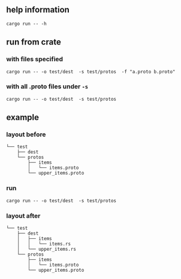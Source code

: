 ## help information

```
cargo run -- -h
```


## run from crate

### with files specified

```
cargo run -- -o test/dest  -s test/protos  -f "a.proto b.proto"
```

### with all .proto files under `-s`

```
cargo run -- -o test/dest  -s test/protos
```


## example

### layout before

```
└── test
    ├── dest
    └── protos
        ├── items
        │   └── items.proto
        └── upper_items.proto
```

### run

```
cargo run -- -o test/dest  -s test/protos
```

### layout after

```
└── test
    ├── dest
    │   ├── items
    │   │   └── items.rs
    │   └── upper_items.rs
    └── protos
        ├── items
        │   └── items.proto
        └── upper_items.proto
```
